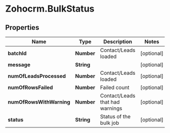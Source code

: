 # Zohocrm.BulkStatus

## Properties
Name | Type | Description | Notes
------------ | ------------- | ------------- | -------------
**batchId** | **Number** | Contact/Leads loaded | [optional] 
**message** | **String** |  | [optional] 
**numOfLeadsProcessed** | **Number** | Contact/Leads loaded | [optional] 
**numOfRowsFailed** | **Number** | Failed count | [optional] 
**numOfRowsWithWarning** | **Number** | Contact/Leads that had warnings | [optional] 
**status** | **String** | Status of the bulk job | [optional] 


